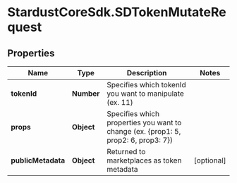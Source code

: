# StardustCoreSdk.SDTokenMutateRequest

## Properties

Name | Type | Description | Notes
------------ | ------------- | ------------- | -------------
**tokenId** | **Number** | Specifies which tokenId you want to manipulate (ex. 11) | 
**props** | **Object** | Specifies which properties you want to change (ex. {prop1: 5, prop2: 6, prop3: 7}) | 
**publicMetadata** | **Object** | Returned to marketplaces as token metadata | [optional] 


